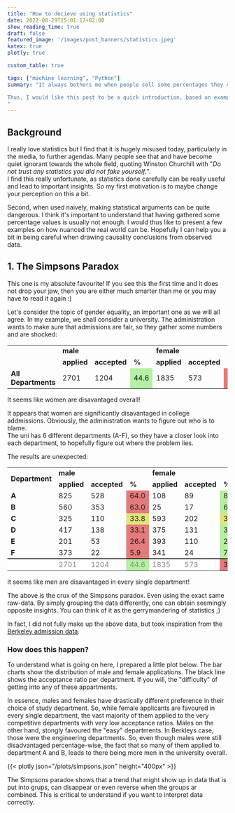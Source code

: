 ```yaml
---
title: "How to decieve using statistics"
date: 2022-08-29T15:01:17+02:00
show_reading_time: true
draft: false
featured_image: '/images/post_banners/statistics.jpeg'
katex: true
plotly: true

custom_table: true

tags: ["machine learning", "Python"]
summary: "It always bothers me when people sell some percentages they calculated somehow as 'statistics', particularly in the media.

Thus, I would like this post to be a quick introduction, based on examples, on how manipluative some badly done statistics can be.
"
---
```


## Background
I really love statistics but I find that it is hugely misused today, particularly in the media, to further agendas.
Many people see that and have become quiet ignorant towards the whole field, quoting Winston Churchill with "*Do not trust any statistics you did not fake yourself.*".  
I find this really unfortunate, as statistics done carefully can be really useful and lead to important insights.
So my first motivation is to maybe change your perception on this a bit.

Second, when used naively, making statistical arguments can be quite dangerous. I think it's important to understand that having gathered some percentage values is usually not enough. I would thus like to present a few examples on how nuanced the real world can be.
Hopefully I can help you a bit in being careful when drawing causality conclusions from observed data.


## 1. The Simpsons Paradox


This one is my absolute favourite!
If you see this the first time and it does not drop your jaw, then you are either much smarter than me or you may have to read it again :)

Let's consider the topic of gender equality, an important one as we will all agree.
In my example, we shall consider a university. The administration wants to make sure that admissions are fair, so they gather some numbers and are shocked:

<table>
  <tr>
    <td rowspan = "2"><b></b></td>
    <td colspan="3"><b>male</b></td>
    <td colspan="3"><b>female</b></td>
  </tr>
  <tr>
    <td><b>applied</b></td>
    <td><b>accepted</b></td>
    <td><b>%</b></td>
    <td><b>applied</b></td>
    <td><b>accepted</b></td>
    <td><b>%</b></td>
  </tr>
    <tr>
    <td><b>All Departments</td>
    <td>2701</td>
    <td>1204</td>
    <td style="background-color:#B4EFA3">44.6</td>
    <td>1835</td>
    <td>573</td>
    <td style="background-color:#E47B7B">31.2</td>
  </tr>
</table>

<div class="boxWarning">It seems like women are disavantaged overall!</div>

It appears that women are significantly disavantaged in college addmissions.
Obviously, the administration wants to figure out who is to blame.  
The uni has 6 different departments (A-F), so they have a closer look into each department, to hopefully figure out where the problem lies.

The results are unexpected:

<table>
  <tr>
    <td rowspan = "2"><b>Department</b></td>
    <td colspan="3"><b>male</b></td>
    <td colspan="3"><b>female</b></td>
  </tr>

  <tr>
    <td><b>applied</b></td>
    <td><b>accepted</b></td>
    <td><b>%</b></td>
    <td><b>applied</b></td>
    <td><b>accepted</b></td>
    <td><b>%</b></td>
  </tr>

  <tr>
    <td><b>A</td>
    <td>825</td>
    <td>528</td>
    <td style="background-color:#E47B7B">64.0</td>
    <td>108</td>
    <td>89</td>
    <td style="background-color:#B4EFA3">82.4</td>
  </tr>

  <tr>
    <td><b>B</td>
    <td>560</td>
    <td>353</td>
    <td style="background-color:#E47B7B">63.0</td>
    <td>25</td>
    <td>17</td>
    <td style="background-color:#B4EFA3">68.0</td>
  </tr>

  <tr>
    <td><b>C</td>
    <td>325</td>
    <td>110</td>
    <td style="background-color:#E1E47B">33.8</td>
    <td>593</td>
    <td>202</td>
    <td style="background-color:#E1E47B">34.1</td>
  </tr>

  <tr>
    <td><b>D</td>
    <td>417</td>
    <td>138</td>
    <td style="background-color:#E47B7B">33.1</td>
    <td>375</td>
    <td>131</td>
    <td style="background-color:#B4EFA3">34.9</td>
  </tr>

  </tr>
    <tr>
    <td><b>E</td>
    <td>201</td>
    <td>53</td>
    <td style="background-color:#E47B7B">26.4</td>
    <td>393</td>
    <td>110</td>
    <td style="background-color:#B4EFA3">28.0</td>
  </tr>

  <tr>
    <td><b>F</td>
    <td>373</td>
    <td>22</td>
    <td style="background-color:#E47B7B">5.9</td>
    <td>341</td>
    <td>24</td>
    <td style="background-color:#B4EFA3">7.0</td>
  </tr>

  <tr style="border-bottom:2px solid black; padding: 0px 0px">
  </tr>

  <tr id="noborder" style="background-color:#FFFFFF">
    <td style="color:#888888"> </td>
    <td style="color:#888888" >2701</td>
    <td style="color:#888888">1204</td>
    <td style="color:#888888; background-color:#B4EFA3">44.6</td>
    <td style="color:#888888">1835</td>
    <td style="color:#888888">573</td>
    <td style="background-color:#E47B7B">31.2</td>
  </tr>
</table>

<div class="boxWarning">It seems like men are disavantaged in every single department!</div>


The above is the crux of the Simpsons paradox. Even using the exact same raw-data. By simply grouping the data differently, one can obtain seemingly opposite insights. You can think of it as the gerrymandering of statistics ;)

In fact, I did not fully make up the above data, but took inspiration from the [Berkeley admission data](https://en.wikipedia.org/wiki/Simpson's_paradox#Examples).


### How does this happen?

To understand what is going on here, I prepared a little plot below.
The bar charts show the distribution of male and female applications. The black line shows the acceptance ratio per department. If you will, the "difficulty" of getting into any of these appartments.

In essence, males and females have drastically different preference in their choice of study department.
So, while female applicants are favoured in every single department, the vast majority of them applied to the very competitive departments with very low acceptance ratios. Males on the other hand, stongly favoured the "easy" departments. In Berkleys case, those were the engineering departments. So, even though males were still disadvantaged percentage-wise, the fact that so many of them applied to department A and B, leads to there being more men in the university overall.

{{< plotly json="/plots/simpsons.json" height="400px" >}}


<div class="boxInfo">The Simpsons paradox shows that a trend that might show up in data that is put into grups, can disappear or even reverse when the groups ar combined. This is critical to understand if you want to interpret data correctly.</div>

<!-- <div class="boxBell">Disclaimer</div>
<div class="boxCheck">Check</div>
<div class="boxComment">Comment</div>
<div class="boxHeart">Heart</div>
<div class="boxInfo">Info</div>
<div class="boxPlus">Plus</div>
<div class="boxStar">Star</div>
<div class="boxWarning">Warning </div> -->



